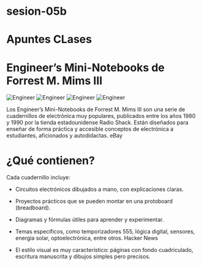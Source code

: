 # sesion-05b

# Apuntes CLases

# Engineer’s Mini-Notebooks de Forrest M. Mims III

![Engineer](https://tse1.mm.bing.net/th?id=OIP.QFCrGsOYTz4AUhmdFl8k4AHaJ4&w=474&h=474&c=7)
![Engineer](https://tse1.mm.bing.net/th?id=OIP.OqM1oMMAWuBDzSVe2aNazAHaJ4&w=474&h=474&c=7)
![Engineer](https://tse3.mm.bing.net/th?id=OIP.6Q9-PirLMI2v6-uZP1a9gAHaJ4&w=474&h=474&c=7)
![Engineer](https://tse1.mm.bing.net/th?id=OIP.85cwyebrLODzGYzTrlkKzgHaJP&w=474&h=474&c=7)

Los Engineer’s Mini-Notebooks de Forrest M. Mims III son una serie de cuadernillos de electrónica muy populares, publicados entre los años 1980 y 1990 por la tienda estadounidense Radio Shack. Están diseñados para enseñar de forma práctica y accesible conceptos de electrónica a estudiantes, aficionados y autodidactas.​
eBay

# ¿Qué contienen?

Cada cuadernillo incluye:​

- Circuitos electrónicos dibujados a mano, con explicaciones claras.

- Proyectos prácticos que se pueden montar en una protoboard (breadboard).

- Diagramas y fórmulas útiles para aprender y experimentar.

- Temas específicos, como temporizadores 555, lógica digital, sensores, energía solar, optoelectrónica, entre otros.​
Hacker News

- El estilo visual es muy característico: páginas con fondo cuadriculado, escritura manuscrita y dibujos simples pero precisos.
